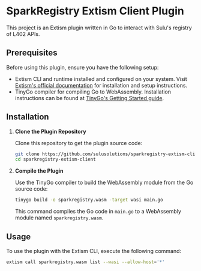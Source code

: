 # SparkRegistry Extism Client Plugin

This project is an Extism plugin written in Go to interact with Sulu's registry of L402 APIs. 

## Prerequisites

Before using this plugin, ensure you have the following setup:

- Extism CLI and runtime installed and configured on your system. Visit [Extism's official documentation](https://docs.extism.com/) for installation and setup instructions.
- TinyGo compiler for compiling Go to WebAssembly. Installation instructions can be found at [TinyGo's Getting Started guide](https://tinygo.org/getting-started/install/).

## Installation

1. **Clone the Plugin Repository**

    Clone this repository to get the plugin source code:

    ```sh
    git clone https://github.com/sulusolutions/sparkregistry-extism-client
    cd sparkregistry-extism-client
    ```

2. **Compile the Plugin**

    Use the TinyGo compiler to build the WebAssembly module from the Go source code:

    ```sh
    tinygo build -o sparkregistry.wasm -target wasi main.go
    ```

    This command compiles the Go code in `main.go` to a WebAssembly module named `sparkregistry.wasm`.

## Usage

To use the plugin with the Extism CLI, execute the following command:

```sh
extism call sparkregistry.wasm list --wasi --allow-host='*'
```